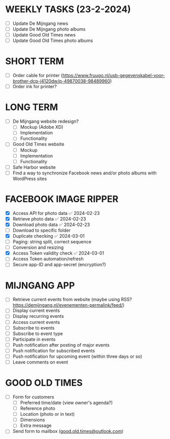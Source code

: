 # WEEKLY TASKS (23-2-2024)
- [ ] Update De Mijngang news
- [ ] Update De Mijngang photo albums
- [ ] Update Good Old Times news
- [ ] Update Good Old Times photo albums

# SHORT TERM
- [ ] Order cable for printer (https://www.fruugo.nl/usb-gegevenskabel-voor-brother-dcp-j4120dw/p-49870038-98489960)
- [ ] Order ink for printer?
# LONG TERM
- [ ] De Mijngang website redesign?
	- [ ] Mockup (Adobe XD)
	- [ ] Implementation
	- [ ] Functionality
- [ ] Good Old Times website
	- [ ] Mockup
	- [ ] Implementation
	- [ ] Functionality
- [ ] Safe Harbor website
- [ ] Find a way to synchronize Facebook news and/or photo albums with WordPress sites

# FACEBOOK IMAGE RIPPER
- [x] Access API for photo data ✅ 2024-02-23
- [x] Retrieve photo data ✅ 2024-02-23
- [x] Download photo data ✅ 2024-02-23
- [ ] Download to specific folder
- [x] Duplicate checking ✅ 2024-03-01
- [ ] Paging: string split, correct sequence
- [ ] Conversion and resizing
- [x] Access Token validity check ✅ 2024-03-01
- [ ] Access Token automation/refresh
- [ ] Secure app-ID and app-secret (encryption?)

# MIJNGANG APP
- [ ] Retrieve current events from website (maybe using RSS? https://demijngang.nl/evenementen-permalink/feed/)
- [ ] Display current events
- [ ] Display recurring events
- [ ] Access current events
- [ ] Subscribe to events
- [ ] Subscribe to event type
- [ ] Participate in events
- [ ] Push notification after posting of major events
- [ ] Push notification for subscribed events
- [ ] Push notification for upcoming event (within three days or so)
- [ ] Leave comments on event

# GOOD OLD TIMES
- [ ] Form for customers
	- [ ] Preferred time/date (view owner's agenda?)
	- [ ] Reference photo
	- [ ] Location (photo or in text)
	- [ ] Dimensions
	- [ ] Extra message
- [ ] Send form to mailbox (good.old.times@outlook.com)
